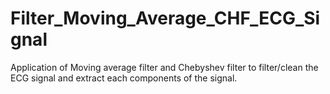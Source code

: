 # Filter_Moving_Average_CHF_ECG_Signal
Application of Moving average filter and Chebyshev filter to filter/clean the ECG signal and extract each components of the signal.
